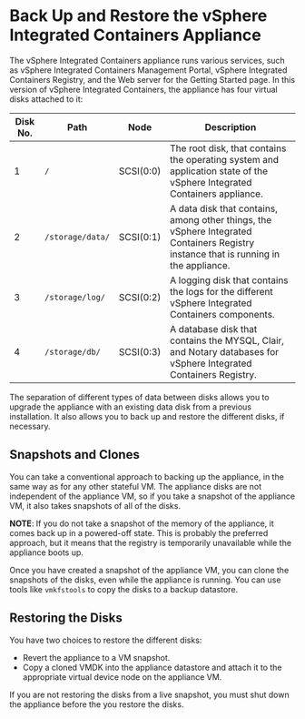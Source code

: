 # Back Up and Restore the vSphere Integrated Containers Appliance #

The vSphere Integrated Containers appliance runs various services, such as vSphere Integrated Containers Management Portal, vSphere Integrated Containers Registry, and the Web server for the Getting Started page. In this version of vSphere Integrated Containers, the appliance has four virtual disks attached to it:

|Disk No.|Path|Node|Description|
|---|---|---|---|
|1|`/`|SCSI(0:0)|The root disk, that contains the operating system and application state of the vSphere Integrated Containers appliance.|
|2|`/storage/data/`|SCSI(0:1)|A data disk that contains, among other things, the vSphere Integrated Containers Registry instance that is running in the appliance.|
|3|`/storage/log/`|SCSI(0:2)|A logging disk that contains the logs for the different vSphere Integrated Containers components.|
|4|`/storage/db/`|SCSI(0:3)|A database disk that contains the MYSQL, Clair, and Notary databases for vSphere Integrated Containers Registry.|

The separation of different types of data between disks allows you to upgrade the appliance with an existing data disk from a previous installation. It also allows you to back up and restore the different disks, if necessary.

## Snapshots and Clones ##

You can take a conventional approach to backing up the appliance, in the same way as for any other stateful VM. The appliance disks are not independent of the appliance VM, so if you take a snapshot of the appliance VM, it also takes snapshots of all of the disks. 

**NOTE**: If you do not take a snapshot of the memory of the appliance, it comes back up in a powered-off state. This is probably the preferred approach, but it means that the registry is temporarily unavailable while the appliance boots up.

Once you have created a snapshot of the appliance VM, you can clone the snapshots of the disks, even while the appliance is running. You can use tools like `vmkfstools` to copy the disks to a backup datastore.

## Restoring the Disks ##

You have two choices to restore the different disks:

- Revert the appliance to a VM snapshot.
- Copy a cloned VMDK into the appliance datastore and attach it to the appropriate virtual device node on the appliance VM. 

If you are not restoring the disks from a live snapshot, you must shut down the appliance before the you restore the disks.